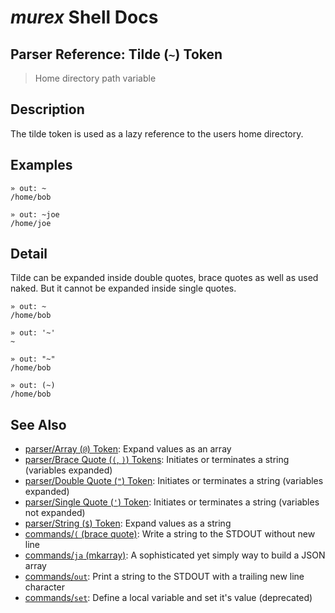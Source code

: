 # _murex_ Shell Docs

## Parser Reference: Tilde (`~`) Token

> Home directory path variable

## Description

The tilde token is used as a lazy reference to the users home directory.

## Examples

    » out: ~
    /home/bob
    
    » out: ~joe
    /home/joe

## Detail

Tilde can be expanded inside double quotes, brace quotes as well as used naked.
But it cannot be expanded inside single quotes.

    » out: ~
    /home/bob
    
    » out: '~'
    ~
    
    » out: "~"
    /home/bob
    
    » out: (~)
    /home/bob

## See Also

* [parser/Array (`@`) Token](../parser/array.md):
  Expand values as an array
* [parser/Brace Quote (`(`, `)`) Tokens](../parser/brace-quote.md):
  Initiates or terminates a string (variables expanded)
* [parser/Double Quote (`"`) Token](../parser/double-quote.md):
  Initiates or terminates a string (variables expanded)
* [parser/Single Quote (`'`) Token](../parser/single-quote.md):
  Initiates or terminates a string (variables not expanded)
* [parser/String (`$`) Token](../parser/string.md):
  Expand values as a string
* [commands/`(` (brace quote)](../commands/brace-quote.md):
  Write a string to the STDOUT without new line
* [commands/`ja` (mkarray)](../commands/ja.md):
  A sophisticated yet simply way to build a JSON array
* [commands/`out`](../commands/out.md):
  Print a string to the STDOUT with a trailing new line character
* [commands/`set`](../commands/set.md):
  Define a local variable and set it's value (deprecated)